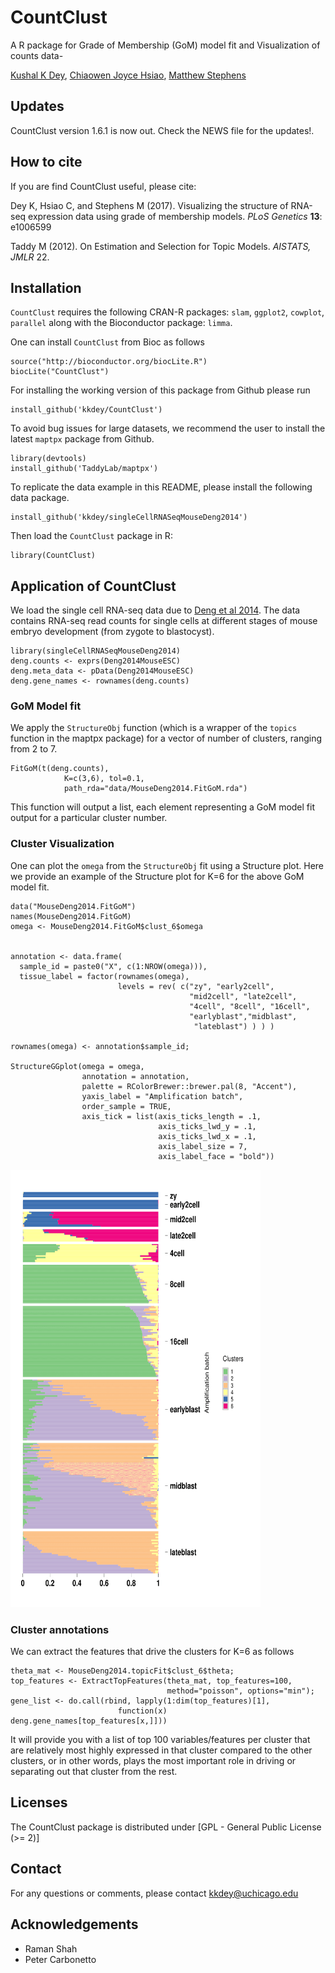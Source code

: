 # CountClust

A R package for Grade of Membership (GoM) model fit and Visualization of counts data-

[Kushal K Dey](http://kkdey.github.io/), [Chiaowen Joyce Hsiao](http://jhsiao999.github.io/), [Matthew Stephens](http://stephenslab.uchicago.edu/)

## Updates 

CountClust version 1.6.1 is now out. Check the NEWS file for the updates!. 


## How to cite

If you are find CountClust useful, please cite:

Dey K, Hsiao C, and Stephens M (2017). Visualizing the structure of
RNA-seq expression data using grade of membership models. *PLoS
Genetics*  **13**: e1006599

Taddy M (2012). On Estimation and Selection for Topic Models. *AISTATS, JMLR* 22.


## Installation

`CountClust` requires the following CRAN-R packages:  `slam`, `ggplot2`, `cowplot`, `parallel` along with the Bioconductor package: `limma`.

One can install `CountClust` from Bioc as follows 

```
source("http://bioconductor.org/biocLite.R")
biocLite("CountClust")
```

For installing the working version of this package from Github please run

```
install_github('kkdey/CountClust')
```

To avoid bug issues for large datasets, we recommend the user to install the latest `maptpx` package from Github.

```
library(devtools)
install_github('TaddyLab/maptpx')
```


To replicate the data example in this README, please install the following data package.

```
install_github('kkdey/singleCellRNASeqMouseDeng2014') 
```

Then load the `CountClust` package in R:

```
library(CountClust)
```

## Application of CountClust

We load the single cell RNA-seq data due to [Deng et al 2014](http://www.ncbi.nlm.nih.gov/pubmed/24408435). The data contains RNA-seq read counts for single cells at different stages of mouse embryo development (from zygote to blastocyst). 

```
library(singleCellRNASeqMouseDeng2014)
deng.counts <- exprs(Deng2014MouseESC)
deng.meta_data <- pData(Deng2014MouseESC)
deng.gene_names <- rownames(deng.counts)
```

### GoM Model fit 

We apply the `StructureObj` function (which is a wrapper of the `topics` function in the maptpx package) for a vector of number of clusters, ranging from 2 to 7. 

```
FitGoM(t(deng.counts),
            K=c(3,6), tol=0.1,
            path_rda="data/MouseDeng2014.FitGoM.rda")
```

This function will output a list, each element representing a GoM model fit output for a particular cluster number. 

### Cluster Visualization

One can plot the `omega` from the `StructureObj` fit using a Structure plot. Here we provide an example of the Structure plot for K=6 for the above GoM model fit. 

```
data("MouseDeng2014.FitGoM")
names(MouseDeng2014.FitGoM)
omega <- MouseDeng2014.FitGoM$clust_6$omega


annotation <- data.frame(
  sample_id = paste0("X", c(1:NROW(omega))),
  tissue_label = factor(rownames(omega),
                        levels = rev( c("zy", "early2cell",
                                        "mid2cell", "late2cell",
                                        "4cell", "8cell", "16cell",
                                        "earlyblast","midblast",
                                         "lateblast") ) ) )

rownames(omega) <- annotation$sample_id;

StructureGGplot(omega = omega,
                annotation = annotation,
                palette = RColorBrewer::brewer.pal(8, "Accent"),
                yaxis_label = "Amplification batch",
                order_sample = TRUE,
                axis_tick = list(axis_ticks_length = .1,
                                 axis_ticks_lwd_y = .1,
                                 axis_ticks_lwd_x = .1,
                                 axis_label_size = 7,
                                 axis_label_face = "bold"))

```

<img src="vignettes/structure_plot.png" alt="Structure Plot" height="700" width="400">


### Cluster annotations

We can extract the features that drive the clusters for K=6 as follows 

```
theta_mat <- MouseDeng2014.topicFit$clust_6$theta;
top_features <- ExtractTopFeatures(theta_mat, top_features=100,
                                   method="poisson", options="min");
gene_list <- do.call(rbind, lapply(1:dim(top_features)[1],
                        function(x) deng.gene_names[top_features[x,]]))
```
It will provide you with a list of top 100 variables/features per cluster that are relatively most highly expressed in that cluster compared to the other clusters, or in other words, plays the most important role in driving or separating out that cluster from the rest. 


## Licenses

The CountClust package is distributed under [GPL - General Public License (>= 2)]

## Contact

For any questions or comments, please contact [kkdey@uchicago.edu](kkdey@uchicago.edu)

## Acknowledgements

- Raman Shah
- Peter Carbonetto

